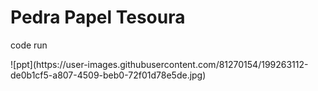 # Pedra Papel Tesoura 
<p>code run</p>
![ppt](https://user-images.githubusercontent.com/81270154/199263112-de0b1cf5-a807-4509-beb0-72f01d78e5de.jpg)
